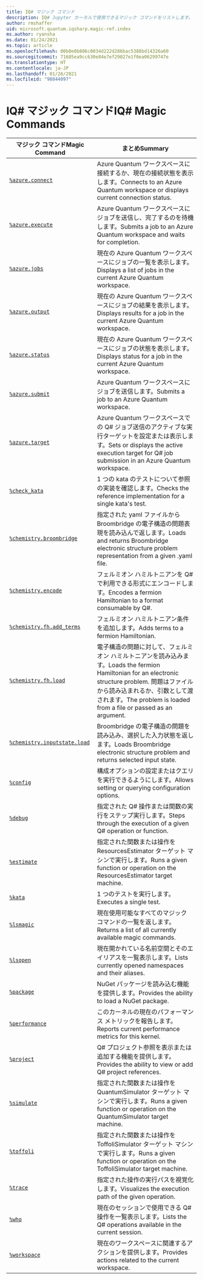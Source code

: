 ```yaml
---
title: IQ# マジック コマンド
description: IQ# Jupyter カーネルで使用できるマジック コマンドをリストします。
author: rmshaffer
uid: microsoft.quantum.iqsharp.magic-ref.index
ms.author: ryansha
ms.date: 01/24/2021
ms.topic: article
ms.openlocfilehash: 00b0e0b806c0034d222d286bac5388bd14326a60
ms.sourcegitcommit: 71605ea9cc630e84e7ef29027e1f0ea06299747e
ms.translationtype: HT
ms.contentlocale: ja-JP
ms.lasthandoff: 01/26/2021
ms.locfileid: "98844097"
---
```

# <a name="iq-magic-commands"></a><span data-ttu-id="06903-103">IQ# マジック コマンド</span><span class="sxs-lookup"><span data-stu-id="06903-103">IQ# Magic Commands</span></span>
| <span data-ttu-id="06903-104">マジック コマンド</span><span class="sxs-lookup"><span data-stu-id="06903-104">Magic Command</span></span> | <span data-ttu-id="06903-105">まとめ</span><span class="sxs-lookup"><span data-stu-id="06903-105">Summary</span></span> |
|---------------|---------|
| [`%azure.connect`](xref:microsoft.quantum.iqsharp.magic-ref.azure.connect) | <span data-ttu-id="06903-106">Azure Quantum ワークスペースに接続するか、現在の接続状態を表示します。</span><span class="sxs-lookup"><span data-stu-id="06903-106">Connects to an Azure Quantum workspace or displays current connection status.</span></span> |
| [`%azure.execute`](xref:microsoft.quantum.iqsharp.magic-ref.azure.execute) | <span data-ttu-id="06903-107">Azure Quantum ワークスペースにジョブを送信し、完了するのを待機します。</span><span class="sxs-lookup"><span data-stu-id="06903-107">Submits a job to an Azure Quantum workspace and waits for completion.</span></span> |
| [`%azure.jobs`](xref:microsoft.quantum.iqsharp.magic-ref.azure.jobs) | <span data-ttu-id="06903-108">現在の Azure Quantum ワークスペースにジョブの一覧を表示します。</span><span class="sxs-lookup"><span data-stu-id="06903-108">Displays a list of jobs in the current Azure Quantum workspace.</span></span> |
| [`%azure.output`](xref:microsoft.quantum.iqsharp.magic-ref.azure.output) | <span data-ttu-id="06903-109">現在の Azure Quantum ワークスペースにジョブの結果を表示します。</span><span class="sxs-lookup"><span data-stu-id="06903-109">Displays results for a job in the current Azure Quantum workspace.</span></span> |
| [`%azure.status`](xref:microsoft.quantum.iqsharp.magic-ref.azure.status) | <span data-ttu-id="06903-110">現在の Azure Quantum ワークスペースにジョブの状態を表示します。</span><span class="sxs-lookup"><span data-stu-id="06903-110">Displays status for a job in the current Azure Quantum workspace.</span></span> |
| [`%azure.submit`](xref:microsoft.quantum.iqsharp.magic-ref.azure.submit) | <span data-ttu-id="06903-111">Azure Quantum ワークスペースにジョブを送信します。</span><span class="sxs-lookup"><span data-stu-id="06903-111">Submits a job to an Azure Quantum workspace.</span></span> |
| [`%azure.target`](xref:microsoft.quantum.iqsharp.magic-ref.azure.target) | <span data-ttu-id="06903-112">Azure Quantum ワークスペースでの Q# ジョブ送信のアクティブな実行ターゲットを設定または表示します。</span><span class="sxs-lookup"><span data-stu-id="06903-112">Sets or displays the active execution target for Q# job submission in an Azure Quantum workspace.</span></span> |
| [`%check_kata`](xref:microsoft.quantum.iqsharp.magic-ref.check_kata) | <span data-ttu-id="06903-113">1 つの kata のテストについて参照の実装を確認します。</span><span class="sxs-lookup"><span data-stu-id="06903-113">Checks the reference implementation for a single kata's test.</span></span> |
| [`%chemistry.broombridge`](xref:microsoft.quantum.iqsharp.magic-ref.chemistry.broombridge) | <span data-ttu-id="06903-114">指定された yaml ファイルから Broombridge の電子構造の問題表現を読み込んで返します。</span><span class="sxs-lookup"><span data-stu-id="06903-114">Loads and returns Broombridge electronic structure problem representation from a given .yaml file.</span></span> |
| [`%chemistry.encode`](xref:microsoft.quantum.iqsharp.magic-ref.chemistry.encode) | <span data-ttu-id="06903-115">フェルミオン ハミルトニアンを Q# で利用できる形式にエンコードします。</span><span class="sxs-lookup"><span data-stu-id="06903-115">Encodes a fermion Hamiltonian to a format consumable by Q#.</span></span> |
| [`%chemistry.fh.add_terms`](xref:microsoft.quantum.iqsharp.magic-ref.chemistry.fh.add_terms) | <span data-ttu-id="06903-116">フェルミオン ハミルトニアン条件を追加します。</span><span class="sxs-lookup"><span data-stu-id="06903-116">Adds terms to a fermion Hamiltonian.</span></span> |
| [`%chemistry.fh.load`](xref:microsoft.quantum.iqsharp.magic-ref.chemistry.fh.load) | <span data-ttu-id="06903-117">電子構造の問題に対して、フェルミオン ハミルトニアンを読み込みます。</span><span class="sxs-lookup"><span data-stu-id="06903-117">Loads the fermion Hamiltonian for an electronic structure problem.</span></span> <span data-ttu-id="06903-118">問題はファイルから読み込まれるか、引数として渡されます。</span><span class="sxs-lookup"><span data-stu-id="06903-118">The problem is loaded from a file or passed as an argument.</span></span> |
| [`%chemistry.inputstate.load`](xref:microsoft.quantum.iqsharp.magic-ref.chemistry.inputstate.load) | <span data-ttu-id="06903-119">Broombridge の電子構造の問題を読み込み、選択した入力状態を返します。</span><span class="sxs-lookup"><span data-stu-id="06903-119">Loads Broombridge electronic structure problem and returns selected input state.</span></span> |
| [`%config`](xref:microsoft.quantum.iqsharp.magic-ref.config) | <span data-ttu-id="06903-120">構成オプションの設定またはクエリを実行できるようにします。</span><span class="sxs-lookup"><span data-stu-id="06903-120">Allows setting or querying configuration options.</span></span> |
| [`%debug`](xref:microsoft.quantum.iqsharp.magic-ref.debug) | <span data-ttu-id="06903-121">指定された Q# 操作または関数の実行をステップ実行します。</span><span class="sxs-lookup"><span data-stu-id="06903-121">Steps through the execution of a given Q# operation or function.</span></span> |
| [`%estimate`](xref:microsoft.quantum.iqsharp.magic-ref.estimate) | <span data-ttu-id="06903-122">指定された関数または操作を ResourcesEstimator ターゲット マシンで実行します。</span><span class="sxs-lookup"><span data-stu-id="06903-122">Runs a given function or operation on the ResourcesEstimator target machine.</span></span> |
| [`%kata`](xref:microsoft.quantum.iqsharp.magic-ref.kata) | <span data-ttu-id="06903-123">1 つのテストを実行します。</span><span class="sxs-lookup"><span data-stu-id="06903-123">Executes a single test.</span></span> |
| [`%lsmagic`](xref:microsoft.quantum.iqsharp.magic-ref.lsmagic) | <span data-ttu-id="06903-124">現在使用可能なすべてのマジック コマンドの一覧を返します。</span><span class="sxs-lookup"><span data-stu-id="06903-124">Returns a list of all currently available magic commands.</span></span> |
| [`%lsopen`](xref:microsoft.quantum.iqsharp.magic-ref.lsopen) | <span data-ttu-id="06903-125">現在開かれている名前空間とそのエイリアスを一覧表示します。</span><span class="sxs-lookup"><span data-stu-id="06903-125">Lists currently opened namespaces and their aliases.</span></span> |
| [`%package`](xref:microsoft.quantum.iqsharp.magic-ref.package) | <span data-ttu-id="06903-126">NuGet パッケージを読み込む機能を提供します。</span><span class="sxs-lookup"><span data-stu-id="06903-126">Provides the ability to load a NuGet package.</span></span> |
| [`%performance`](xref:microsoft.quantum.iqsharp.magic-ref.performance) | <span data-ttu-id="06903-127">このカーネルの現在のパフォーマンス メトリックを報告します。</span><span class="sxs-lookup"><span data-stu-id="06903-127">Reports current performance metrics for this kernel.</span></span> |
| [`%project`](xref:microsoft.quantum.iqsharp.magic-ref.project) | <span data-ttu-id="06903-128">Q# プロジェクト参照を表示または追加する機能を提供します。</span><span class="sxs-lookup"><span data-stu-id="06903-128">Provides the ability to view or add Q# project references.</span></span> |
| [`%simulate`](xref:microsoft.quantum.iqsharp.magic-ref.simulate) | <span data-ttu-id="06903-129">指定された関数または操作を QuantumSimulator ターゲット マシンで実行します。</span><span class="sxs-lookup"><span data-stu-id="06903-129">Runs a given function or operation on the QuantumSimulator target machine.</span></span> |
| [`%toffoli`](xref:microsoft.quantum.iqsharp.magic-ref.toffoli) | <span data-ttu-id="06903-130">指定された関数または操作を ToffoliSimulator ターゲット マシンで実行します。</span><span class="sxs-lookup"><span data-stu-id="06903-130">Runs a given function or operation on the ToffoliSimulator target machine.</span></span> |
| [`%trace`](xref:microsoft.quantum.iqsharp.magic-ref.trace) | <span data-ttu-id="06903-131">指定された操作の実行パスを視覚化します。</span><span class="sxs-lookup"><span data-stu-id="06903-131">Visualizes the execution path of the given operation.</span></span> |
| [`%who`](xref:microsoft.quantum.iqsharp.magic-ref.who) | <span data-ttu-id="06903-132">現在のセッションで使用できる Q# 操作を一覧表示します。</span><span class="sxs-lookup"><span data-stu-id="06903-132">Lists the Q# operations available in the current session.</span></span> |
| [`%workspace`](xref:microsoft.quantum.iqsharp.magic-ref.workspace) | <span data-ttu-id="06903-133">現在のワークスペースに関連するアクションを提供します。</span><span class="sxs-lookup"><span data-stu-id="06903-133">Provides actions related to the current workspace.</span></span> |
